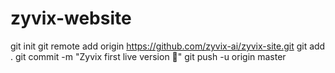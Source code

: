# zyvix-website
git init
git remote add origin https://github.com/zyvix-ai/zyvix-site.git
git add .
git commit -m "Zyvix first live version 🚀"
git push -u origin master
